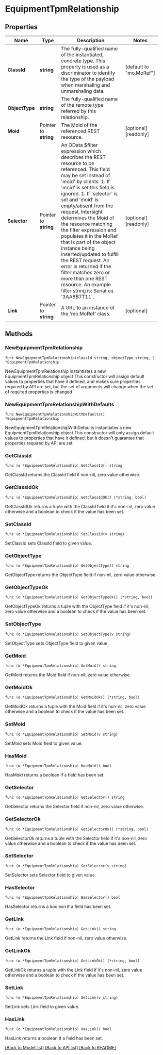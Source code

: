 # EquipmentTpmRelationship

## Properties

Name | Type | Description | Notes
------------ | ------------- | ------------- | -------------
**ClassId** | **string** | The fully-qualified name of the instantiated, concrete type. This property is used as a discriminator to identify the type of the payload when marshaling and unmarshaling data. | [default to "mo.MoRef"]
**ObjectType** | **string** | The fully-qualified name of the remote type referred by this relationship. | 
**Moid** | Pointer to **string** | The Moid of the referenced REST resource. | [optional] [readonly] 
**Selector** | Pointer to **string** | An OData $filter expression which describes the REST resource to be referenced. This field may be set instead of &#39;moid&#39; by clients. 1. If &#39;moid&#39; is set this field is ignored. 1. If &#39;selector&#39; is set and &#39;moid&#39; is empty/absent from the request, Intersight determines the Moid of the resource matching the filter expression and populates it in the MoRef that is part of the object instance being inserted/updated to fulfill the REST request. An error is returned if the filter matches zero or more than one REST resource. An example filter string is: Serial eq &#39;3AA8B7T11&#39;. | [optional] [readonly] 
**Link** | Pointer to **string** | A URL to an instance of the &#39;mo.MoRef&#39; class. | [optional] 

## Methods

### NewEquipmentTpmRelationship

`func NewEquipmentTpmRelationship(classId string, objectType string, ) *EquipmentTpmRelationship`

NewEquipmentTpmRelationship instantiates a new EquipmentTpmRelationship object
This constructor will assign default values to properties that have it defined,
and makes sure properties required by API are set, but the set of arguments
will change when the set of required properties is changed

### NewEquipmentTpmRelationshipWithDefaults

`func NewEquipmentTpmRelationshipWithDefaults() *EquipmentTpmRelationship`

NewEquipmentTpmRelationshipWithDefaults instantiates a new EquipmentTpmRelationship object
This constructor will only assign default values to properties that have it defined,
but it doesn't guarantee that properties required by API are set

### GetClassId

`func (o *EquipmentTpmRelationship) GetClassId() string`

GetClassId returns the ClassId field if non-nil, zero value otherwise.

### GetClassIdOk

`func (o *EquipmentTpmRelationship) GetClassIdOk() (*string, bool)`

GetClassIdOk returns a tuple with the ClassId field if it's non-nil, zero value otherwise
and a boolean to check if the value has been set.

### SetClassId

`func (o *EquipmentTpmRelationship) SetClassId(v string)`

SetClassId sets ClassId field to given value.


### GetObjectType

`func (o *EquipmentTpmRelationship) GetObjectType() string`

GetObjectType returns the ObjectType field if non-nil, zero value otherwise.

### GetObjectTypeOk

`func (o *EquipmentTpmRelationship) GetObjectTypeOk() (*string, bool)`

GetObjectTypeOk returns a tuple with the ObjectType field if it's non-nil, zero value otherwise
and a boolean to check if the value has been set.

### SetObjectType

`func (o *EquipmentTpmRelationship) SetObjectType(v string)`

SetObjectType sets ObjectType field to given value.


### GetMoid

`func (o *EquipmentTpmRelationship) GetMoid() string`

GetMoid returns the Moid field if non-nil, zero value otherwise.

### GetMoidOk

`func (o *EquipmentTpmRelationship) GetMoidOk() (*string, bool)`

GetMoidOk returns a tuple with the Moid field if it's non-nil, zero value otherwise
and a boolean to check if the value has been set.

### SetMoid

`func (o *EquipmentTpmRelationship) SetMoid(v string)`

SetMoid sets Moid field to given value.

### HasMoid

`func (o *EquipmentTpmRelationship) HasMoid() bool`

HasMoid returns a boolean if a field has been set.

### GetSelector

`func (o *EquipmentTpmRelationship) GetSelector() string`

GetSelector returns the Selector field if non-nil, zero value otherwise.

### GetSelectorOk

`func (o *EquipmentTpmRelationship) GetSelectorOk() (*string, bool)`

GetSelectorOk returns a tuple with the Selector field if it's non-nil, zero value otherwise
and a boolean to check if the value has been set.

### SetSelector

`func (o *EquipmentTpmRelationship) SetSelector(v string)`

SetSelector sets Selector field to given value.

### HasSelector

`func (o *EquipmentTpmRelationship) HasSelector() bool`

HasSelector returns a boolean if a field has been set.

### GetLink

`func (o *EquipmentTpmRelationship) GetLink() string`

GetLink returns the Link field if non-nil, zero value otherwise.

### GetLinkOk

`func (o *EquipmentTpmRelationship) GetLinkOk() (*string, bool)`

GetLinkOk returns a tuple with the Link field if it's non-nil, zero value otherwise
and a boolean to check if the value has been set.

### SetLink

`func (o *EquipmentTpmRelationship) SetLink(v string)`

SetLink sets Link field to given value.

### HasLink

`func (o *EquipmentTpmRelationship) HasLink() bool`

HasLink returns a boolean if a field has been set.


[[Back to Model list]](../README.md#documentation-for-models) [[Back to API list]](../README.md#documentation-for-api-endpoints) [[Back to README]](../README.md)


